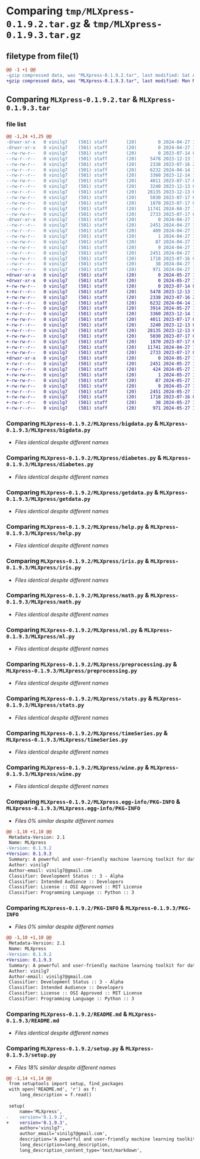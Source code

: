 # Comparing `tmp/MLXpress-0.1.9.2.tar.gz` & `tmp/MLXpress-0.1.9.3.tar.gz`

## filetype from file(1)

```diff
@@ -1 +1 @@
-gzip compressed data, was "MLXpress-0.1.9.2.tar", last modified: Sat Apr 27 14:14:57 2024, max compression
+gzip compressed data, was "MLXpress-0.1.9.3.tar", last modified: Mon May 27 11:54:14 2024, max compression
```

## Comparing `MLXpress-0.1.9.2.tar` & `MLXpress-0.1.9.3.tar`

### file list

```diff
@@ -1,24 +1,25 @@
-drwxr-xr-x   0 vinilg7    (501) staff       (20)        0 2024-04-27 14:14:57.639200 MLXpress-0.1.9.2/
-drwxr-xr-x   0 vinilg7    (501) staff       (20)        0 2024-04-27 14:14:57.637812 MLXpress-0.1.9.2/MLXpress/
--rw-rw-r--   0 vinilg7    (501) staff       (20)        0 2023-07-14 01:21:38.000000 MLXpress-0.1.9.2/MLXpress/__init__.py
--rw-r--r--   0 vinilg7    (501) staff       (20)     5478 2023-12-13 11:57:53.000000 MLXpress-0.1.9.2/MLXpress/bigdata.py
--rw-rw-r--   0 vinilg7    (501) staff       (20)     2338 2023-07-16 23:45:14.000000 MLXpress-0.1.9.2/MLXpress/diabetes.py
--rw-r--r--   0 vinilg7    (501) staff       (20)     6232 2024-04-14 12:01:28.000000 MLXpress-0.1.9.2/MLXpress/getdata.py
--rw-r--r--   0 vinilg7    (501) staff       (20)     3360 2023-12-14 13:36:32.000000 MLXpress-0.1.9.2/MLXpress/help.py
--rw-rw-r--   0 vinilg7    (501) staff       (20)     4011 2023-07-17 06:11:02.000000 MLXpress-0.1.9.2/MLXpress/iris.py
--rw-r--r--   0 vinilg7    (501) staff       (20)     3240 2023-12-13 09:58:20.000000 MLXpress-0.1.9.2/MLXpress/math.py
--rw-r--r--   0 vinilg7    (501) staff       (20)    28135 2023-12-13 09:58:20.000000 MLXpress-0.1.9.2/MLXpress/ml.py
--rw-rw-r--   0 vinilg7    (501) staff       (20)     5030 2023-07-17 05:03:38.000000 MLXpress-0.1.9.2/MLXpress/preprocessing.py
--rw-rw-r--   0 vinilg7    (501) staff       (20)     1870 2023-07-17 05:24:56.000000 MLXpress-0.1.9.2/MLXpress/stats.py
--rw-r--r--   0 vinilg7    (501) staff       (20)    11741 2024-04-27 13:48:43.000000 MLXpress-0.1.9.2/MLXpress/timeSeries.py
--rw-rw-r--   0 vinilg7    (501) staff       (20)     2733 2023-07-17 06:10:32.000000 MLXpress-0.1.9.2/MLXpress/wine.py
-drwxr-xr-x   0 vinilg7    (501) staff       (20)        0 2024-04-27 14:14:57.638672 MLXpress-0.1.9.2/MLXpress.egg-info/
--rw-r--r--   0 vinilg7    (501) staff       (20)     2451 2024-04-27 14:14:57.000000 MLXpress-0.1.9.2/MLXpress.egg-info/PKG-INFO
--rw-r--r--   0 vinilg7    (501) staff       (20)      409 2024-04-27 14:14:57.000000 MLXpress-0.1.9.2/MLXpress.egg-info/SOURCES.txt
--rw-rw-r--   0 vinilg7    (501) staff       (20)        1 2024-04-27 14:14:57.000000 MLXpress-0.1.9.2/MLXpress.egg-info/dependency_links.txt
--rw-rw-r--   0 vinilg7    (501) staff       (20)       87 2024-04-27 14:14:57.000000 MLXpress-0.1.9.2/MLXpress.egg-info/requires.txt
--rw-rw-r--   0 vinilg7    (501) staff       (20)        9 2024-04-27 14:14:57.000000 MLXpress-0.1.9.2/MLXpress.egg-info/top_level.txt
--rw-r--r--   0 vinilg7    (501) staff       (20)     2451 2024-04-27 14:14:57.638985 MLXpress-0.1.9.2/PKG-INFO
--rw-rw-r--   0 vinilg7    (501) staff       (20)     1718 2023-07-16 07:37:28.000000 MLXpress-0.1.9.2/README.md
--rw-r--r--   0 vinilg7    (501) staff       (20)       38 2024-04-27 14:14:57.639249 MLXpress-0.1.9.2/setup.cfg
--rw-r--r--   0 vinilg7    (501) staff       (20)      971 2024-04-27 14:12:10.000000 MLXpress-0.1.9.2/setup.py
+drwxr-xr-x   0 vinilg7    (501) staff       (20)        0 2024-05-27 11:54:14.410338 MLXpress-0.1.9.3/
+drwxr-xr-x   0 vinilg7    (501) staff       (20)        0 2024-05-27 11:54:14.408613 MLXpress-0.1.9.3/MLXpress/
+-rw-rw-r--   0 vinilg7    (501) staff       (20)        0 2023-07-14 01:21:38.000000 MLXpress-0.1.9.3/MLXpress/__init__.py
+-rw-r--r--   0 vinilg7    (501) staff       (20)     5478 2023-12-13 11:57:53.000000 MLXpress-0.1.9.3/MLXpress/bigdata.py
+-rw-rw-r--   0 vinilg7    (501) staff       (20)     2338 2023-07-16 23:45:14.000000 MLXpress-0.1.9.3/MLXpress/diabetes.py
+-rw-r--r--   0 vinilg7    (501) staff       (20)     6232 2024-04-14 12:01:28.000000 MLXpress-0.1.9.3/MLXpress/getdata.py
+-rw-r--r--   0 vinilg7    (501) staff       (20)     3914 2024-05-27 11:51:59.000000 MLXpress-0.1.9.3/MLXpress/gt.py
+-rw-r--r--   0 vinilg7    (501) staff       (20)     3360 2023-12-14 13:36:32.000000 MLXpress-0.1.9.3/MLXpress/help.py
+-rw-rw-r--   0 vinilg7    (501) staff       (20)     4011 2023-07-17 06:11:02.000000 MLXpress-0.1.9.3/MLXpress/iris.py
+-rw-r--r--   0 vinilg7    (501) staff       (20)     3240 2023-12-13 09:58:20.000000 MLXpress-0.1.9.3/MLXpress/math.py
+-rw-r--r--   0 vinilg7    (501) staff       (20)    28135 2023-12-13 09:58:20.000000 MLXpress-0.1.9.3/MLXpress/ml.py
+-rw-rw-r--   0 vinilg7    (501) staff       (20)     5030 2023-07-17 05:03:38.000000 MLXpress-0.1.9.3/MLXpress/preprocessing.py
+-rw-rw-r--   0 vinilg7    (501) staff       (20)     1870 2023-07-17 05:24:56.000000 MLXpress-0.1.9.3/MLXpress/stats.py
+-rw-r--r--   0 vinilg7    (501) staff       (20)    11741 2024-04-27 13:48:43.000000 MLXpress-0.1.9.3/MLXpress/timeSeries.py
+-rw-rw-r--   0 vinilg7    (501) staff       (20)     2733 2023-07-17 06:10:32.000000 MLXpress-0.1.9.3/MLXpress/wine.py
+drwxr-xr-x   0 vinilg7    (501) staff       (20)        0 2024-05-27 11:54:14.409624 MLXpress-0.1.9.3/MLXpress.egg-info/
+-rw-r--r--   0 vinilg7    (501) staff       (20)     2451 2024-05-27 11:54:14.000000 MLXpress-0.1.9.3/MLXpress.egg-info/PKG-INFO
+-rw-r--r--   0 vinilg7    (501) staff       (20)      424 2024-05-27 11:54:14.000000 MLXpress-0.1.9.3/MLXpress.egg-info/SOURCES.txt
+-rw-rw-r--   0 vinilg7    (501) staff       (20)        1 2024-05-27 11:54:14.000000 MLXpress-0.1.9.3/MLXpress.egg-info/dependency_links.txt
+-rw-rw-r--   0 vinilg7    (501) staff       (20)       87 2024-05-27 11:54:14.000000 MLXpress-0.1.9.3/MLXpress.egg-info/requires.txt
+-rw-rw-r--   0 vinilg7    (501) staff       (20)        9 2024-05-27 11:54:14.000000 MLXpress-0.1.9.3/MLXpress.egg-info/top_level.txt
+-rw-r--r--   0 vinilg7    (501) staff       (20)     2451 2024-05-27 11:54:14.410123 MLXpress-0.1.9.3/PKG-INFO
+-rw-rw-r--   0 vinilg7    (501) staff       (20)     1718 2023-07-16 07:37:28.000000 MLXpress-0.1.9.3/README.md
+-rw-r--r--   0 vinilg7    (501) staff       (20)       38 2024-05-27 11:54:14.410484 MLXpress-0.1.9.3/setup.cfg
+-rw-r--r--   0 vinilg7    (501) staff       (20)      971 2024-05-27 11:53:40.000000 MLXpress-0.1.9.3/setup.py
```

### Comparing `MLXpress-0.1.9.2/MLXpress/bigdata.py` & `MLXpress-0.1.9.3/MLXpress/bigdata.py`

 * *Files identical despite different names*

### Comparing `MLXpress-0.1.9.2/MLXpress/diabetes.py` & `MLXpress-0.1.9.3/MLXpress/diabetes.py`

 * *Files identical despite different names*

### Comparing `MLXpress-0.1.9.2/MLXpress/getdata.py` & `MLXpress-0.1.9.3/MLXpress/getdata.py`

 * *Files identical despite different names*

### Comparing `MLXpress-0.1.9.2/MLXpress/help.py` & `MLXpress-0.1.9.3/MLXpress/help.py`

 * *Files identical despite different names*

### Comparing `MLXpress-0.1.9.2/MLXpress/iris.py` & `MLXpress-0.1.9.3/MLXpress/iris.py`

 * *Files identical despite different names*

### Comparing `MLXpress-0.1.9.2/MLXpress/math.py` & `MLXpress-0.1.9.3/MLXpress/math.py`

 * *Files identical despite different names*

### Comparing `MLXpress-0.1.9.2/MLXpress/ml.py` & `MLXpress-0.1.9.3/MLXpress/ml.py`

 * *Files identical despite different names*

### Comparing `MLXpress-0.1.9.2/MLXpress/preprocessing.py` & `MLXpress-0.1.9.3/MLXpress/preprocessing.py`

 * *Files identical despite different names*

### Comparing `MLXpress-0.1.9.2/MLXpress/stats.py` & `MLXpress-0.1.9.3/MLXpress/stats.py`

 * *Files identical despite different names*

### Comparing `MLXpress-0.1.9.2/MLXpress/timeSeries.py` & `MLXpress-0.1.9.3/MLXpress/timeSeries.py`

 * *Files identical despite different names*

### Comparing `MLXpress-0.1.9.2/MLXpress/wine.py` & `MLXpress-0.1.9.3/MLXpress/wine.py`

 * *Files identical despite different names*

### Comparing `MLXpress-0.1.9.2/MLXpress.egg-info/PKG-INFO` & `MLXpress-0.1.9.3/MLXpress.egg-info/PKG-INFO`

 * *Files 0% similar despite different names*

```diff
@@ -1,10 +1,10 @@
 Metadata-Version: 2.1
 Name: MLXpress
-Version: 0.1.9.2
+Version: 0.1.9.3
 Summary: A powerful and user-friendly machine learning toolkit for data science and ML professionals to accelerate their workflow
 Author: vinilg7
 Author-email: vinilg7@gmail.com
 Classifier: Development Status :: 3 - Alpha
 Classifier: Intended Audience :: Developers
 Classifier: License :: OSI Approved :: MIT License
 Classifier: Programming Language :: Python :: 3
```

### Comparing `MLXpress-0.1.9.2/PKG-INFO` & `MLXpress-0.1.9.3/PKG-INFO`

 * *Files 0% similar despite different names*

```diff
@@ -1,10 +1,10 @@
 Metadata-Version: 2.1
 Name: MLXpress
-Version: 0.1.9.2
+Version: 0.1.9.3
 Summary: A powerful and user-friendly machine learning toolkit for data science and ML professionals to accelerate their workflow
 Author: vinilg7
 Author-email: vinilg7@gmail.com
 Classifier: Development Status :: 3 - Alpha
 Classifier: Intended Audience :: Developers
 Classifier: License :: OSI Approved :: MIT License
 Classifier: Programming Language :: Python :: 3
```

### Comparing `MLXpress-0.1.9.2/README.md` & `MLXpress-0.1.9.3/README.md`

 * *Files identical despite different names*

### Comparing `MLXpress-0.1.9.2/setup.py` & `MLXpress-0.1.9.3/setup.py`

 * *Files 18% similar despite different names*

```diff
@@ -1,14 +1,14 @@
 from setuptools import setup, find_packages
 with open('README.md', 'r') as f:
     long_description = f.read()
 
 setup(
     name='MLXpress',
-    version='0.1.9.2',
+    version='0.1.9.3',
     author='vinilg7',
     author_email='vinilg7@gmail.com',
     description='A powerful and user-friendly machine learning toolkit for data science and ML professionals to accelerate their workflow',
     long_description=long_description,
     long_description_content_type='text/markdown',
```


